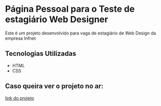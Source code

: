# Página Pessoal para o Teste de estagiário Web Designer

Este é um projeto desenvolvido para vaga de estagiário de Web Design da empresa Infnet

## Tecnologias Utilizadas
* HTML
* CSS

## Caso queira ver o projeto no ar:

[link do projeto](https://testeestagiariowebdesigner.vercel.app/)
